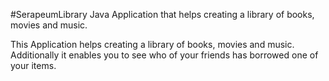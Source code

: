 #SerapeumLibrary
Java Application that helps creating a library of books, movies and music.

This Application helps creating a library of books, movies and music. Additionally it enables you to see who of your friends has borrowed one of your items.
